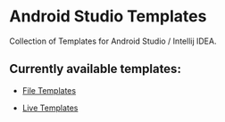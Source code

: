 # Android Studio Templates

Collection of Templates for Android Studio / Intellij IDEA.

## Currently available templates:

* [File Templates](file_and_code_templates/file_templates_readme.md)

* [Live Templates](live_templates/live_templates_readme.md)
